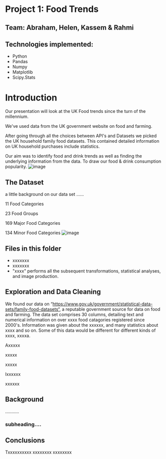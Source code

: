 # Project 1: Food Trends

## Team: Abraham, Helen, Kassem & Rahmi

## Technologies implemented:
* Python
* Pandas
* Numpy
* Matplotlib
* Scipy.Stats

# Introduction
Our presentation will look at the UK Food trends since the turn of the millennium. 

We've used data from the UK government website on food and farming.

After going through all the choices between API's and Datasets we picked the UK household family food datasets. This contained detailed information on UK household purchases include statistics. 

Our aim was to identify food and drink trends as well as finding the underlying information from the data. To draw our food & drink consumption popularity.
![image](https://user-images.githubusercontent.com/111521804/196770845-ac151b6f-d562-4cd5-a37a-3f52584c1641.png)

## The Dataset

a little background on our data set ......

11 Food Categories

23 Food Groups

169 Major Food Categories

134 Minor Food Categories
![image](https://user-images.githubusercontent.com/111521804/196770991-7062f1e2-7895-4e38-8984-bbb932e32aa0.png)

## Files in this folder

- xxxxxxx
- xxxxxxx
- "xxxx" performs all the subsequent transformations, statistical analyses, and image production.

## Exploration and Data Cleaning
We found our data on “https://www.gov.uk/government/statistical-data-sets/family-food-datasets“, a reputable government source for data on food and farming. The data set comprises 30 columns, detailing text and numerical information on over xxxx food catagories registered since 2000's. Information was given about the xxxxxx, and many statistics about xxxx and so on. Some of this data would be different for different kinds of xxxx, xxxxa.

Axxxxx

xxxxx

xxxxx

Ixxxxxx

xxxxxx

## Background

...........

### subheading....


## Conclusions

Txxxxxxxxxx 
xxxxxxxx
xxxxxxxx
